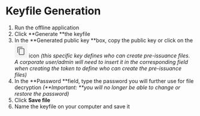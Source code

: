 
# Keyfile Generation



1.  Run the offline application
1.  Click **Generate **the keyfile
1.  In the **Generated public key **box, copy the public key or click on the ![alt_text](../images/offline-application/keyfile-generation/image1.png "image_tooltip")
 icon _(this specific key defines who can create pre-issuance files. A corporate user/admin will need to insert it in the corresponding field when creating the token to define who can create the pre-issuance files)_
1.  In the **Password **field, type the password you will further use for file decryption _(**Important: **you will no longer be able to change or restore the password)_
1.  Click **Save file**
1.  Name the keyfile on your computer and save it